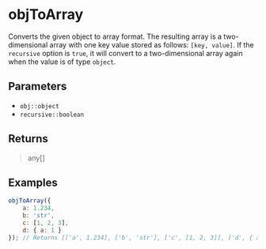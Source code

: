 # objToArray <Lang dart js />

Converts the given object to array format. The resulting array is a two-dimensional array with one key value stored as follows: `[key, value]`. If the `recursive` option is `true`, it will convert to a two-dimensional array again when the value is of type `object`.

## Parameters

- `obj::object`
- `recursive::boolean`

## Returns

> any[]

## Examples

```javascript
objToArray({
	a: 1.234,
	b: 'str',
	c: [1, 2, 3],
	d: { a: 1 }
}); // Returns [['a', 1.234], ['b', 'str'], ['c', [1, 2, 3]], ['d', { a: 1 }]]
```
